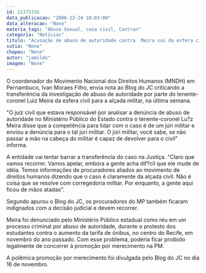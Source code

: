 ```yaml
---
id: 12375336
data_publicacao: "2006-12-24 18:03:00"
data_alteracao: "None"
materia_tags: "Abuso Sexual, casa civil, Contran"
categoria: "Notícias"
titulo: "Acusação de abuso de autoridade contra  Meira sai da esfera civil e será julgada na corregedoria militar"
sutia: "None"
chapeu: "None"
autor: "jamildo"
imagem: "None"
---
```

<p>O coordenador do Movimento Nacional dos Direitos Humanos (MNDH) em Pernambuco, Ivan Moraes Filho, envia nota ao Blog do JC criticando a transfer&ecirc;ncia da investiga&ccedil;&atilde;o de abuso de autoridade por parte do tenente-coronel Luiz Meira da esfera civil para a al&ccedil;ada militar, na &uacute;ltima semana.</p>

<p>"O juiz civil que estava respons&aacute;vel por analisar a den&uacute;ncia de abuso de autoridade no Minist&eacute;rio P&uacute;blico do Estado contra o tenente-coronel Lu?z Meira disse que a compet&ecirc;ncia para lidar com o caso &eacute; de um j&uacute;ri militar e enviou a den&uacute;ncia para o tal j&uacute;ri militar. O j&uacute;ri militar, voc&ecirc; sabe, se n&atilde;o passar a m&atilde;o na cabe&ccedil;a do militar &eacute; capaz de devolver para o civil" informa.</p>

<p>A entidade vai tentar barrar a transfer&ecirc;ncia do caso na Justi&ccedil;a. "Claro que vamos recorrer. Vamos apelar, embora a gente acha dif?cil que ele mude de id&eacute;ia. Temos informa&ccedil;&otilde;es de procuradores aliados ao movimento de direitos humanos dizendo que o caso &eacute; claramente da al&ccedil;ada civil. N&atilde;o &eacute; coisa que se resolve com corregedoria militar. Por enquanto, a gente aqui ficou de m&atilde;os atadas".</p>

<p>Segundo apurou o Blog do JC, os procuradores do MP tamb&eacute;m ficaram indignados com a decis&atilde;o judicial e devem recorrer.</p>

<p>Meira foi denunciado pelo Minist&eacute;rio P&uacute;blico estadual como r&eacute;u em um processo criminal por abuso de autoridade, durante o protesto dos estudantes contra o aumento da tarifa de &ocirc;nibus, no centro do Recife, em novembro do ano passado. Com esse problema, poderia ficar proibido legalmente de concorrer &agrave; promo&ccedil;&atilde;o por merecimento na PM.</p>

<p>A pol&ecirc;mica promo&ccedil;&atilde;o por merecimento foi divulgada pelo Blog do JC no dia 16 de novembro.</p>
